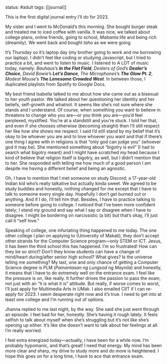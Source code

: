 status: #adult 
tags: [[journal]] 

This is the first digital journal entry I’ll do for 2023. 

My sister and I went to McDonald’s this morning. She bought burger steak and treated me to iced coffee with vanilla. It was nice, we talked about college plans, online friends, going to school, *Mabanta* life and being rich (dreamily). We went back and bought *taho* as we were going.

It’s Thursday so it’s laptop day (my brother going to work and me borrowing our laptop). I didn’t feel like coding or studying Javascript, but I tried to practice a bit, and went to listen to music. I listened to A LOT of music today, namely: *Bauhaus*’s ***In the Flat Field***, *Dealers of God*’s ***Dealer’s Choice***, *David Bowie*’s ***Let’s Dance***, *The Microphones*’s ***The Glow Pt. 2***, *Modest Mouse*’s ***The Lonesome Crowded West***. In between those, I duplicated playlists from Spotify to Google Docs.

My best friend Isabella talked to me about how she came out as a bisexual to her youth pastor. We talked about her questioning her identity and her beliefs, self-growth and whatnot. It seems like she’s not sure where she stands and I understand. Of course, when something you want to believe in threatens to change who you are—or you think you are—you’d feel perplexed, mystified. You’re at a standstill and you’re stuck. I told her that, and even if she chooses otherwise (becoming straight) then I’ll still respect her like how she shows me respect. I said I’d still stand by my belief that it’s okay to be whoever you are and to love whoever you want and that if there’s one thing I agree with in religions is that “only god can judge you” (whoever god it may be). She mentioned something about “bigotry is evil” (I had to search what bigotry meant) and I might have scratched my head because I kind of believe that religion itself is bigotry, as well, but I didn’t mention that to her. She responded with telling me how much of a good person I am despite me having a different belief and being an agnostic.

Oh, I have to mention that I met someone on study Discord; a 17-year-old Indian kid who’s really talkative but actually kinda sweet. We agreed to be study buddies and honestly, nothing changed for me except that I have to talk to someone every single day. Hopefully I don’t get burned out or anything. And if I do, I’ll tell him that. Besides, I have to practice talking to someone before going to college. I noticed that I’ve been more confident lately; I stand my ground and say what I say or disagree when I have to disagree. I might be bordering on narcissistic (a bit) but that’s okay, I’ll just call it “self love."
  
Speaking of college, one infuriating thing happened to me today. The one other college I plan on applying to (University of Makati), they don’t accept other strands for the Computer Science program—only STEM or ICT. Jesus, it has been the third school this has happened. I’m so frustrated! How can they be so strict? Don’t they know students can have a change of mind/heart during/after senior high school? What gives? Is the universe telling me something? My last, one and only chance of getting a Computer Science degree is PLM (*Pamantasan ng Lungsod ng Maynila*) and honestly, it means that I have to do extremely well on the entrance exam. I feel like the pressure is on, like really. It further drives the passion to pass the exam, not just with an “it is what it is” attitude. But really, if worse comes to worst, I’ll just apply for Multimedia Arts in UMak. I also emailed CIIT if I can re-apply for 2023. I seem desperate right now and it’s true. I need to get into at least one college and I’m running out of options.

Jhanna replied to me last night, by the way. She said she just went through an episode. I feel bad for her, honestly. She’s having it rough lately. It feels selfish to talk about myself when she’s struggling but it’s not like she’s opening up either. It’s like she doesn’t want to talk about her feelings at all. I’m really worried.

I feel extra energized today—actually, I have been for a while now. I’m probably hypomanic, and that’s great! I need that energy. My mind has been more clear and sharp, my drive to study more and do more is heightened. I hope this goes on for a long time, I have to ace that entrance exam.